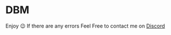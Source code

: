 # DBM
Enjoy 😉 
If there are any errors Feel Free to contact me on [Discord](http://discordapp.com/users/409356663833886740)
